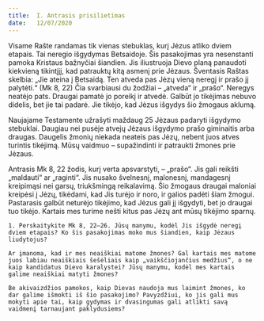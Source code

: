 ```yaml
---
title:  I. Antrasis prisilietimas
date:   12/07/2020
---
```


Visame Rašte randamas tik vienas stebuklas, kurį Jėzus atliko dviem etapais. Tai neregio išgydymas Betsaidoje. Šis pasakojimas yra nesenstanti pamoka Kristaus bažnyčiai šiandien. Jis iliustruoja Dievo planą panaudoti kiekvieną tikintįjį, kad patrauktų kitą asmenį prie Jėzaus. Šventasis Raštas skelbia: „Jie ateina į Betsaidą. Ten atveda pas Jėzų vieną neregį ir prašo jį palytėti.“ (Mk 8, 22) Čia svarbiausi du žodžiai – „atveda“ ir „prašo“. Neregys neatėjo pats. Draugai pamatė jo poreikį ir atvedė. Galbūt jo tikėjimas nebuvo didelis, bet jie tai padarė. Jie tikėjo, kad Jėzus išgydys šio žmogaus aklumą.

Naujajame Testamente užrašyti maždaug 25 Jėzaus padaryti išgydymo stebuklai. Daugiau nei pusėje atvejų Jėzaus išgydymo prašo giminaitis arba draugas. Daugelis žmonių niekada neateis pas Jėzų, nebent juos atves turintis tikėjimą. Mūsų vaidmuo – supažindinti ir patraukti žmones prie Jėzaus.

Antrasis Mk 8, 22 žodis, kurį verta apsvarstyti, – „prašo“. Jis gali reikšti „maldauti“ ar „raginti“. Jis nusako švelnesnį, malonesnį, mandagesnį kreipimąsi nei garsų, triukšmingą reikalavimą. Šio žmogaus draugai maloniai kreipėsi į Jėzų, tikėdami, kad Jis turėjo ir noro, ir galios padėti šiam žmogui. Pastarasis galbūt neturėjo tikėjimo, kad Jėzus gali jį išgydyti, bet jo draugai tuo tikėjo. Kartais mes turime nešti kitus pas Jėzų ant mūsų tikėjimo sparnų.

`1. Perskaitykite Mk 8, 22–26. Jūsų manymu, kodėl Jis išgydė neregį dviem etapais? Ko šis pasakojimas moko mus šiandien, kaip Jėzaus liudytojus?`
														
`Ar įmanoma, kad ir mes neaiškiai matome žmones? Gal kartais mes matome juos labiau neaiškiais šešėliais kaip „vaikščiojančius medžius“, o ne kaip kandidatus Dievo karalystei? Jūsų manymu, kodėl mes kartais galime neaiškiai matyti žmones?`

`Be akivaizdžios pamokos, kaip Dievas naudoja mus laimint žmones, ko dar galime išmokti iš šio pasakojimo? Pavyzdžiui, ko jis gali mus mokyti apie tai, kaip gydymas ir dvasingumas gali atlikti savą vaidmenį tarnaujant paklydusiems?`
